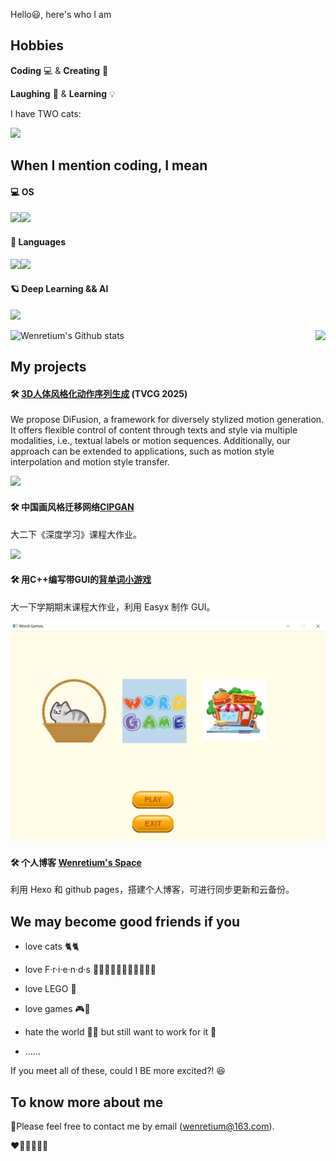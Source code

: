 Hello😃, here's who I am

## Hobbies

**Coding** 💻 & **Creating** 🎨

**Laughing** 🤣 & **Learning** 💡

I have TWO cats:

![](/imgs/cats.jpg)

## When I mention coding, I mean

#### 💻 OS

[![](https://img.shields.io/badge/Windows-10-2376bc?style=flat-square&logo=windows&logoColor=ffffff)](https://www.microsoft.com/windows/get-windows-10)[![](https://img.shields.io/badge/Linux-Ubuntu-2376bc?style=flat-square&logo=ubuntu&logoColor=ffffff)](https://ubuntu.com/)

#### 💬 Languages

[![](https://img.shields.io/badge/-Python-3776AB?style=flat-square&logo=python&logoColor=ffffff)](https://www.python.org/)[![](https://img.shields.io/badge/-C++-269539?style=flat-square&logo=c%2B%2B&logoColor=ffffff)](https://www.cplusplus.com/)

#### 🪐 Deep Learning && AI

[![](https://img.shields.io/badge/-PyTorch-269539?style=flat-square&logo=pytorch&logoColor=white)](https://pytorch.org/)


![Wenretium's Github stats](https://github-readme-stats.vercel.app/api?username=Wenretium&show_icons=true&theme=vision-friendly-dark)<img align="right" src="https://github-readme-stats.vercel.app/api/top-langs/?username=Wenretium&layout=compact&theme=vision-friendly-dark">


## My projects

#### 🛠 [3D人体风格化动作序列生成](https://github.com/Wenretium/DiFusion-Stylized-Motion-Generation) (TVCG 2025)

We propose DiFusion, a framework for diversely stylized motion generation. It offers flexible control of content through texts and style via multiple modalities, i.e., textual labels or motion sequences. Additionally, our approach can be extended to applications, such as motion style interpolation and motion style transfer.

![](/imgs/jump.gif)

#### 🛠 中国画风格迁移网络[CIPGAN](https://github.com/Wenretium/CIPGAN)

大二下《深度学习》课程大作业。

![](/imgs/cipgan.png)

#### 🛠 用C++编写带GUI的[背单词小游戏](https://github.com/Wenretium/Word-Games)

大一下学期期末课程大作业，利用 Easyx 制作 GUI。

![](/imgs/game.png)

#### 🛠 个人博客 [Wenretium's Space](https://wenretium.github.io/) 

利用 Hexo 和 github pages，搭建个人博客，可进行同步更新和云备份。

## We may become good friends if you

+ love cats 🐈🐈

+ love F·r·i·e·n·d·s 👨🏻‍🤝‍👨🏻👫👩🏼‍🤝‍👩🏻

+ love LEGO 🧱

+ love games 🎮🎡

+ hate the world 🤷‍♀️ but still want to work for it 🙌

+ ......

If you meet all of these, could I BE more excited?! 😆



## To know more about me

📌Please feel free to contact me by email (wenretium@163.com).



❤🧡💛💚💙💜

 
